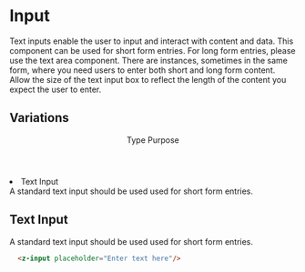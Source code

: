 # Input

Text inputs enable the user to input and interact with content and data. This component can be used for short form entries. For long form entries, please use the text area component. There are instances, sometimes in the same form, where you need users to enter both short and long form content. Allow the size of the text input box to reflect the length of the content you expect the user to enter.


## Variations

<div class="list-items bg-light-grey mb-4 mt-2">
  <header class="header">
    <span class="col-span-4">Type</span>
    <span class="col-span-8">Purpose</span>
  </header>

  <li class="list-item">
    <div class="col-span-4">
      Text Input
    </div>
    <div class="col-span-8">
      A standard text input should be used used for short form entries.
    </div>
  </li>
</div>


## Text Input

A standard text input should be used used for short form entries.

<template>
  <z-input placeholder="Enter text here"/>
</template>

``` html
  <z-input placeholder="Enter text here"/>
```